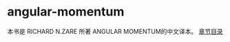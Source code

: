 angular-momentum
================
本书是 RICHARD N.ZARE 所著 ANGULAR MOMENTUM的中文译本。
[章节目录](./catalogue.md)
